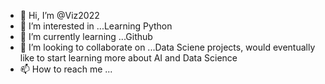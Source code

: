 - 👋 Hi, I’m @Viz2022
- 👀 I’m interested in ...Learning Python
- 🌱 I’m currently learning ...Github
- 💞️ I’m looking to collaborate on ...Data Sciene projects, would eventually like to start learning more about AI and Data Science
- 📫 How to reach me ... 

<!---
Viz2022/Viz2022 is a ✨ special ✨ repository because its `README.md` (this file) appears on your GitHub profile.
You can click the Preview link to take a look at your changes.
--->
